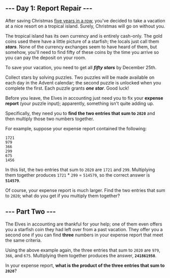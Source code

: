 ## --- Day 1: Report Repair ---

After saving Christmas [five years in a row](https://adventofcode.com/events),
you've decided to take a vacation at a nice resort on a tropical island.
Surely, Christmas will go on without you.

The tropical island has its own currency and is entirely cash-only. The gold
coins used there have a little picture of a starfish; the locals just call them
***stars***. None of the currency exchanges seem to have heard of them, but
somehow, you'll need to find fifty of these coins by the time you arrive so you
can pay the deposit on your room.

To save your vacation, you need to get all ***fifty stars*** by December 25th.

Collect stars by solving puzzles. Two puzzles will be made available on each
day in the Advent calendar; the second puzzle is unlocked when you complete the
first. Each puzzle grants ***one star***. Good luck!

Before you leave, the Elves in accounting just need you to fix your **expense report**
 (your puzzle input); apparently, something isn't quite adding up.

Specifically, they need you to **find the two entries that sum to `2020`** and
then multiply those two numbers together.

For example, suppose your expense report contained the following:

    1721
    979
    366
    299
    675
    1456

In this list, the two entries that sum to `2020` are `1721` and `299`.
Multiplying them together produces `1721` * `299` = `514579`, so the correct
answer is **`514579`**.

Of course, your expense report is much larger. Find the two entries that sum to
`2020`; what do you get if you multiply them together?

## --- Part Two ---

The Elves in accounting are thankful for your help; one of them even offers you
a starfish coin they had left over from a past vacation. They offer you a
second one if you can find **three** numbers in your expense report that meet the
same criteria.

Using the above example again, the three entries that sum to `2020` are `979`,
`366`, and `675`. Multiplying them together produces the answer, **`241861950`**.

In your expense report, **what is the product of the three entries that sum to `2020`**?
